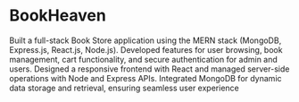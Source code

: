 # BookHeaven
Built a full-stack Book Store application using the MERN stack (MongoDB, Express.js, React.js, Node.js). Developed features for user browsing, book management, cart functionality, and secure authentication for admin and users. Designed a responsive frontend with React and managed server-side operations with Node and Express APIs. Integrated MongoDB for dynamic data storage and retrieval, ensuring seamless user experience
